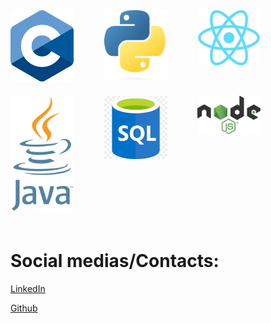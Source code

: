 <div style="max-width: 400px; display: flex; flex-wrap: wrap; justify-content: space-between;">
    <div style="width: 101px; margin-bottom: 20px;">
        <img src="/assets/images/C.png" alt="C" style="width: 100%; height: auto;">
    </div>
    <div style="width: 101px; margin-bottom: 20px;">
        <img src="/assets/images/Python.png" alt="Python" style="width: 100%; height: auto;">
    </div>
    <div style="width: 101px; margin-bottom: 20px;">
        <img src="/assets/images/React.png" alt="React" style="width: 100%; height: auto;">
    </div>
    <div style="width: 101px; margin-bottom: 20px;">
        <img src="/assets/images/Java.png" alt="Java" style="width: 100%; height: auto;">
    </div>
    <div style="width: 101px; margin-bottom: 20px;">
        <img src="/assets/images/SQL.png" alt="SQL" style="width: 100%; height: auto;">
    </div>
    <div style="width: 101px; margin-bottom: 20px;">
        <img src="/assets/images/Node.png" alt="Node" style="width: 100%; height: auto;">
    </div>
</div>


# Social medias/Contacts:

[LinkedIn](https://www.linkedin.com/in/zongye-yang/)

[Github](https://github.com/andyzyang)
